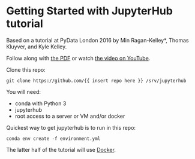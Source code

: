 # Getting Started with JupyterHub tutorial

Based on a tutorial at PyData London 2016
by Min Ragan-Kelley*, Thomas Kluyver, and Kyle Kelley.

Follow along with [the PDF](./JupyterHub.pdf)
or watch [the video on YouTube](https://www.youtube.com/watch?v=LkgSCjyv75s).

Clone this repo:

    git clone https://github.com/{{ insert repo here }} /srv/jupyterhub

You will need:

- conda with Python 3
- jupyterhub
- root access to a server or VM and/or docker

Quickest way to get jupyterhub is to run in this repo:

    conda env create -f environment.yml

The latter half of the tutorial will use [Docker](https://docs.docker.com).
